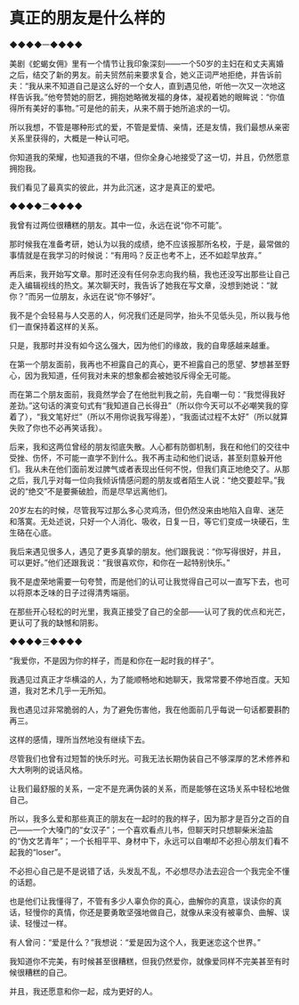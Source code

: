 # 真正的朋友是什么样的

◆◆◆◆一◆◆◆◆ 

美剧《蛇蝎女佣》里有一个情节让我印象深刻——一个50岁的主妇在和丈夫离婚之后，结交了新的男友。前夫贸然前来要求复合，她义正词严地拒绝，并告诉前夫：“我从来不知道自己是这么好的一个女人，直到遇见他，听他一次又一次地这样告诉我。”他夸赞她的厨艺，拥抱她略微发福的身体，凝视着她的眼眸说：“你值得所有美好的事物。”可是他的前夫，从来不屑于她所追求的一切。 

所以我想，不管是哪种形式的爱，不管是爱情、亲情，还是友情，我们最想从亲密关系里获得的，大概是一种认可吧。 

你知道我的荣耀，也知道我的不堪，但你全身心地接受了这一切，并且，仍然愿意拥抱我。 

我们看见了最真实的彼此，并为此沉迷，这才是真正的爱吧。 

◆◆◆◆二◆◆◆◆ 

我曾有过两位很糟糕的朋友。其中一位，永远在说“你不可能”。 

那时候我在准备考研，她认为以我的成绩，绝不应该报那所名校，于是，最常做的事情就是在我学习的时候说：“有用吗？反正也考不上，还不如趁早放弃。” 

再后来，我开始写文章。那时还没有任何杂志向我约稿，我也还没写出那些让自己走入编辑视线的热文。某次聊天时，我告诉了她我在写文章，没想到她说：“就你？”而另一位朋友，永远在说“你不够好”。 

我不是个会轻易与人交恶的人，何况我们还是同学，抬头不见低头见，所以我与他们一直保持着这样的关系。 

只是，我那时并没有如今这么强大，因为他们的缘故，我的自卑感越来越重。 

在第一个朋友面前，我再也不袒露自己的真心，更不袒露自己的愿望、梦想甚至野心，因为我知道，任何我对未来的想象都会被她驳斥得全无可能。 

而在第二个朋友面前，我竟然学会了在他批判我之前，先自嘲一句：“我觉得我好差劲。”这句话的演变句式有“我知道自己长得丑”（所以你今天可以不必嘲笑我的穿着了），“我文笔好烂”（所以不用你说我写得差），“我面试过程不太好”（所以就算失败了你也不必再笑话我）。 

后来，我和这两位曾经的朋友彻底失散。人心都有防御机制，我在和他们的交往中受挫、伤怀，不可能一直学不到什么。我不再主动和他们说话，甚至刻意躲开他们。我从未在他们面前发过脾气或者表现出任何不悦，但我们真正地绝交了。从那之后，我几乎对每一位向我倾诉情感问题的朋友或者陌生人说：“绝交要趁早。”我说的“绝交”不是要撕破脸，而是尽早远离他们。 

20岁左右的时候，尽管我写过那么多心灵鸡汤，但仍然没来由地陷入自卑、迷茫和落寞。无处述说，只好一个人消化、吸收，日复一日，等它们变成一块硬石，生生硌在心底。 

我后来遇见很多人，遇见了更多真挚的朋友。他们跟我说：“你写得很好，并且，可以更好。”他们还跟我说：“我很喜欢你，和你在一起特别快乐。” 

我不是虚荣地需要一句夸赞，而是他们的认可让我觉得自己可以一直写下去，也可以将原本乏味的日子过得清秀端丽。 

在那些开心轻松的时光里，我真正接受了自己的全部——认可了我的优点和光芒，更认可了我的缺憾和阴影。 

◆◆◆◆三◆◆◆◆ 

“我爱你，不是因为你的样子，而是和你在一起时我的样子”。 

我遇见过真正才华横溢的人，为了能顺畅地和她聊天，我常常要不停地百度。天知道，我对艺术几乎一无所知。 

我也遇见过非常脆弱的人，为了避免伤害他，我在他面前几乎每说一句话都要斟酌再三。 

这样的感情，理所当然地没有继续下去。 

尽管我们也曾有过短暂的快乐时光。可我无法长期伪装自己不够深厚的艺术修养和大大咧咧的说话风格。 

让我们最舒服的关系，一定不是充满伪装的关系，而是能够在这场关系中轻松地做自己。 

所以，我多么爱和那些真正的朋友在一起时的我的样子，因为那才是百分之百的自己——一个大嗓门的“女汉子”；一个喜欢看点儿书，但聊天时只想聊柴米油盐的“伪文艺青年”；一个长相平平、身材中下，永远可以自嘲却不必担心朋友们看不起我的“loser”。 

不必担心自己是不是说错了话，头发乱不乱，不必想尽办法去迎合一个我完全不懂的话题。 

也是他们让我懂得了，不管有多少人辜负你的真心，曲解你的真意，误读你的真话，轻慢你的真情，你还是要勇敢坚强地做自己，就像从来没有被辜负、曲解、误读、轻慢过一样。 

有人曾问：“爱是什么？”我想说：“爱是因为这个人，我更迷恋这个世界。” 

我知道你不完美，有时候甚至很糟糕，但我仍然爱你，就像爱同样不完美甚至有时候很糟糕的自己。 

并且，我还愿意和你一起，成为更好的人。